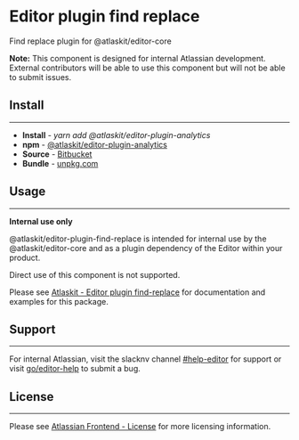 # Editor plugin find replace

Find replace plugin for @atlaskit/editor-core

**Note:** This component is designed for internal Atlassian development.
External contributors will be able to use this component but will not be able to submit issues.

## Install
---
- **Install** - *yarn add @atlaskit/editor-plugin-analytics*
- **npm** - [@atlaskit/editor-plugin-analytics](https://www.npmjs.com/package/@atlaskit/editor-plugin-find-replace)
- **Source** - [Bitbucket](https://bitbucket.org/atlassian/atlassian-frontend/src/master/packages/editor/editor-plugin-find-replace)
- **Bundle** - [unpkg.com](https://unpkg.com/@atlaskit/editor-plugin-find-replace/dist/)

## Usage
---
**Internal use only**

@atlaskit/editor-plugin-find-replace is intended for internal use by the @atlaskit/editor-core and as a plugin dependency of the Editor within your product.

Direct use of this component is not supported.

Please see [Atlaskit - Editor plugin find-replace](https://atlaskit.atlassian.com/packages/editor/editor-plugin-find-replace) for documentation and examples for this package.

## Support
---
For internal Atlassian, visit the slacknv channel [#help-editor](https://atlassian.slack.com/archives/CFG3PSQ9E) for support or visit [go/editor-help](https://go/editor-help) to submit a bug.
## License
---
 Please see [Atlassian Frontend - License](https://hello.atlassian.net/wiki/spaces/AF/pages/2589099144/Documentation#License) for more licensing information.
